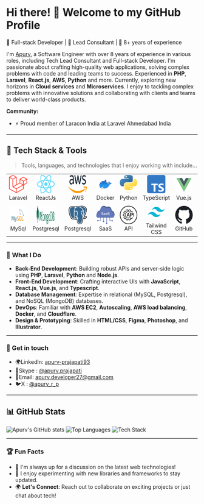 # Hi there! 👋 Welcome to my GitHub Profile

🚀 Full-stack Developer | 🎯 Lead Consultant | 🌟 8+ years of experience

I'm <a href = "https://www.linkedin.com/in/apurv-prajapati93/">Apurv</a>, a Software Engineer with over 8 years of experience in various roles, including Tech Lead Consultant and Full-stack Developer. I'm passionate about crafting high-quality web applications, solving complex problems with code and leading teams to success.
Experienced in **PHP**, **Laravel**, **React.js**, **AWS**, **Python** and more. Currently, exploring new horizons in **Cloud services** and **Microservices**. I enjoy to tackling complex problems with innovative solutions and collaborating with clients and teams to deliver world-class products.

**Community:**

- ⚡ Proud member of Laracon India at Laravel Ahmedabad India

---

## 🔧 Tech Stack & Tools

> Tools, languages, and technologies that I enjoy working with include...

<table>
  <tr>
    <td align="center" width="134">
      <a href="#apurv-developer27">
        <img src="./images/laravel.png" width="48" height="48" alt="Laravel" />
      </a>
      <br>Laravel
    </td>
    <td align="center" width="134">
      <a href="#apurv-developer27">
        <img src="./images/react.png" width="48" height="48" alt="ReactJs" />
      </a>
      <br>ReactJs
    </td>
    <td align="center" width="134">
      <a href="#apurv-developer27">
        <img src="./images/aws_icon.svg" width="48" height="48" alt="AWS" />
      </a>
      <br>AWS
    </td>
    <td align="center" width="134">
      <a href="#apurv-developer27">
        <img src="./images/docker.png" width="48" height="48" alt="Docker" />
      </a>
      <br>Docker
    </td>
    <td align="center" width="134">
      <a href="#apurv-developer27">
        <img src="./images/python_icon.svg" width="48" height="48" alt="Python" />
      </a>
      <br>Python
    </td>
    <td align="center" width="134">
      <a href="#apurv-developer27">
        <img src="./images/typescript.png" width="48" height="48" alt="Typescript" />
      </a>
      <br>TypeScript
    </td>
    <td align="center" width="134">
      <a href="#apurv-developer27">
        <img src="./images/vue_js_icon.svg" width="48" height="48" alt="Vue.js" />
      </a>
      <br>Vue.js
    </td>
    <td align="center" width="134">
      <a href="#apurv-developer27">
        <img src="./images/node.svg" width="48" height="48" alt="NodeJs" />
      </a>
      <br>NodeJs
    </td>    
  </tr>
  <tr>
    <td align="center" width="134">
      <a href="#apurv-developer27">
        <img src="./images/mysql.svg" width="48" height="48" alt="MySql" />
      </a>
      <br>MySql
    </td>
    <td align="center" width="134">
      <a href="#apurv-developer27">
        <img src="./images/mongodb_icon.svg" width="48" height="48" alt="MongoDB" />
      </a>
      <br>Postgresql
    </td>
    <td align="center" width="134">
      <a href="#apurv-developer27">
        <img src="./images/postgresql.png" width="48" height="48" alt="Postgresql" />
      </a>
      <br>Postgresql
    </td>
   <td align="center" width="134">
      <a href="#apurv-developer27">
        <img src="./images/saas-development.png" width="48" height="48" alt="SaaS" />
      </a>
      <br>SaaS
    </td>
    <td align="center" width="134">
      <a href="#apurv-developer27">
        <img src="./images/api.png" width="48" height="48" alt="API" />
      </a>
      <br>API
    </td>
    <td align="center" width="134">
      <a href="#apurv-developer27">
        <img src="./images/tailwind.svg" width="48" height="48" alt="Tailwind CSS" />
      </a>
      <br>Tailwind CSS
    </td>   
    <td align="center" width="134">
      <a href="#apurv-developer27">
        <img src="./images/github.png" width="48" height="48" alt="GitHub" />
      </a>
      <br>GitHub
    </td>
    <td align="center" width="134">
      <a href="#apurv-developer27">
        <img src="./images/gitlab_icon.png" width="48" height="48" alt="GitLab" />
      </a>
      <br>GitLab
    </td>    
  </tr>
</table>

---

### 🚀 **What I Do**

- **Back-End Development**: Building robust APIs and server-side logic using **PHP**, **Laravel**, **Python** and **Node.js**.
- **Front-End Development**: Crafting interactive UIs with **JavaScript**, **React.js**, **Vue.js**, and **Typescript**.
- **Database Management**: Expertise in relational (MySQL, Postgresql), and NoSQL (MongoDB) databases.
- **DevOps**: Familiar with **AWS EC2**, **Autoscaling**, **AWS load balancing**, **Docker**, and **Cloudflare**.
- **Design & Prototyping**: Skilled in **HTML/CSS**, **Figma**, **Photoshop**, and **Illustrator**.

---

### 🤝 Get in touch

- 🌍LinkedIn: [apurv-prajapati93](https://www.linkedin.com/in/apurv-prajapati93/)
- 💬Skype : [@apurv.prajapati](https://join.skype.com/invite/apurv.prajapati)
- 📧Email: [apurv.developer27@gmail.com](mailto:apurv.developer27@gmail.com)
- 🐦X : [@apurv_r_p](https://twitter.com/apurv_r_p)

---

## 📊 GitHub Stats

![Apurv's GitHub stats](https://github-readme-stats.vercel.app/api?username=apurv-developer27&show_icons=true&theme=radical) ![Top Languages](https://github-readme-stats.vercel.app/api/top-langs/?username=apurv-developer27&layout=compact&theme=radical)
![Tech Stack](https://github-readme-streak-stats.herokuapp.com?user=apurv-developer27&theme=darcula&hide_border=true&background=FFFFFF00)

---

### 🏆 **Fun Facts**

- 💬 I'm always up for a discussion on the latest web technologies!
- 🎉 I enjoy experimenting with new libraries and frameworks to stay updated.
- 🌍 **Let's Connect**: Reach out to collaborate on exciting projects or just chat about tech!
